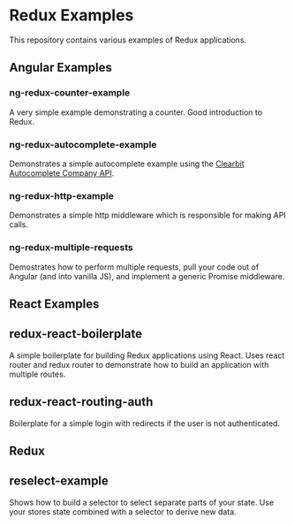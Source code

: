 # Redux Examples

This repository contains various examples of Redux applications. 

## Angular Examples

### ng-redux-counter-example

A very simple example demonstrating a counter. Good introduction to Redux.

### ng-redux-autocomplete-example 

Demonstrates a simple autocomplete example using the [Clearbit Autocomplete Company API](https://autocomplete.clearbit.com/v1/companies).

### ng-redux-http-example 

Demonstrates a simple http middleware which is responsible for making API calls.

### ng-redux-multiple-requests

Demostrates how to perform multiple requests, pull your code out of Angular (and into vanilla JS), and implement a generic Promise middleware.

## React Examples

## redux-react-boilerplate 

A simple boilerplate for building Redux applications using React. Uses react router and redux router to demonstrate how to build an application with multiple routes.

## redux-react-routing-auth

Boilerplate for a simple login with redirects if the user is not
authenticated.

## Redux

## reselect-example 

Shows how to build a selector to select separate parts of your state. Use your stores state combined with a selector to derive new data.
